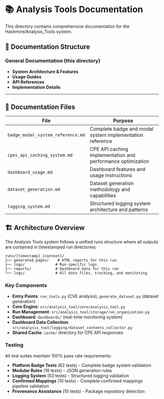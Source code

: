 # 📚 Analysis Tools Documentation

This directory contains comprehensive documentation for the Hashmire/Analysis_Tools system.

## 📁 Documentation Structure

### **General Documentation** (this directory)

- **System Architecture & Features**
- **Usage Guides**  
- **API References**
- **Implementation Details**

---

## 📄 Documentation Files

| File | Purpose |
|------|---------|
| `badge_modal_system_reference.md` | Complete badge and modal system implementation reference |
| `cpes_api_caching_system.md` | CPE API caching implementation and performance optimization |
| `dashboard_usage.md` | Dashboard features and usage instructions |
| `dataset_generation.md` | Dataset generation methodology and capabilities |
| `logging_system.md` | Structured logging system architecture and patterns |

## 🏗️ Architecture Overview

The Analysis Tools system follows a unified runs structure where all outputs are contained in timestamped run directories:

```text
runs/[timestamp]_[context]/
├── generated_pages/    # HTML reports for this run
├── logs/              # Run-specific logs  
├── reports/           # Dashboard data for this run
└── logs/              # All data files, tracking, and monitoring
```

### Key Components

- **Entry Points**: `run_tools.py` (CVE analysis), `generate_dataset.py` (dataset generation)
- **Core Engine**: `src/analysis_tool/core/analysis_tool.py`
- **Run Management**: `src/analysis_tool/storage/run_organization.py`
- **Dashboard**: `dashboards/` (real-time monitoring system)
- **Dashboard Data Collection**: `src/analysis_tool/logging/dataset_contents_collector.py`
- **Shared Cache**: `cache/` directory for CPE API responses

### Testing

All test suites maintain 100% pass rate requirements:

- **Platform Badge Tests** (62 tests) - Complete badge system validation
- **Modular Rules** (16 tests) - JSON generation rules
- **Logging System** (53 tests) - Structured logging validation
- **Confirmed Mappings** (10 tests) - Complete confirmed mappings pipeline validation
- **Provenance Assistance** (10 tests) - Package repository detection
